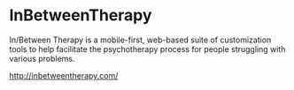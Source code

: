 # InBetweenTherapy
In/Between Therapy is a mobile-first, web-based suite of customization tools to help facilitate the  psychotherapy process for people struggling with various problems.

http://inbetweentherapy.com/
